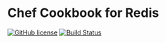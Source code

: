 # Chef Cookbook for Redis

[![GitHub license](https://img.shields.io/github/license/jbox-web/cookbook-redis.svg)](https://github.com/jbox-web/cookbook-redis/blob/master/LICENSE)
[![Build Status](https://travis-ci.com/jbox-web/cookbook-redis.svg?branch=master)](https://travis-ci.com/jbox-web/cookbook-redis)
